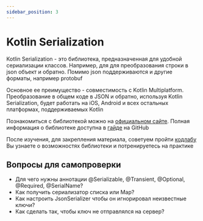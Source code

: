 ```yaml
---
sidebar_position: 3
---
```


# Kotlin Serialization

Kotlin Serialization - это библиотека, предназначенная для удобной cериализации классов. Например, для для преобразования строки в json объект и обратно. Помимо json поддерживаются и другие форматы, например protobuf

Основное ее преимущество - совместимость с Kotlin Multiplatform. Преобразование в общем коде в JSON и обратно, используя Kotlin Serialization, будет работать на iOS, Android и всех остальных платформах, поддерживаемых Kotlin

Познакомиться с библиотекой можно на [официальном сайте](https://kotlinlang.org/docs/serialization.html#libraries). Полная информация о библиотеке доступна в [гайде](https://github.com/Kotlin/kotlinx.serialization/blob/master/docs/serialization-guide.md) на GitHub

После изучения, для закрепления материала, советуем пройти [кодлабу](https://www.raywenderlich.com/26883403-android-data-serialization-tutorial-with-the-kotlin-serialization-library)
Вы узнаете о возможностях библиотеки и потренируетесь на практике

## Вопросы для самопроверки
- Для чего нужны аннотации @Serializable, @Transient, @Optional, @Required, @SerialName?
- Как получить сериализатор списка или Map? 
- Как настроить JsonSerializer чтобы он игнорировал неизвестные ключи?
- Как сделать так, чтобы ключ не отправлялся на сервер?